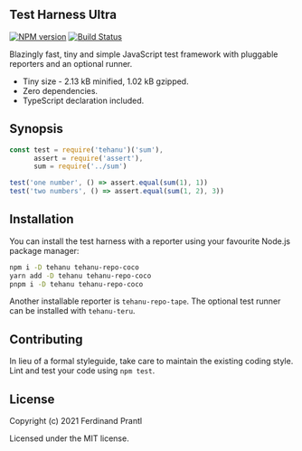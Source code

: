 ## Test Harness Ultra

[![NPM version](https://badge.fury.io/js/tehanu.png)](http://badge.fury.io/js/tehanu)
[![Build Status](https://github.com/prantlf/tehanu/workflows/Test/badge.svg)](https://github.com/prantlf/tehanu/actions)

Blazingly fast, tiny and simple JavaScript test framework with pluggable reporters and an optional runner.

* Tiny size - 2.13 kB minified, 1.02 kB gzipped.
* Zero dependencies.
* TypeScript declaration included.

## Synopsis

```js
const test = require('tehanu')('sum'),
      assert = require('assert'),
      sum = require('../sum')

test('one number', () => assert.equal(sum(1), 1))
test('two numbers', () => assert.equal(sum(1, 2), 3))
```

## Installation

You can install the test harness with a reporter using your favourite Node.js package manager:

```sh
npm i -D tehanu tehanu-repo-coco
yarn add -D tehanu tehanu-repo-coco
pnpm i -D tehanu tehanu-repo-coco
```

Another installable reporter is `tehanu-repo-tape`. The optional test runner can be installed with `tehanu-teru`.

## Contributing

In lieu of a formal styleguide, take care to maintain the existing coding style. Lint and test your code using `npm test`.

## License

Copyright (c) 2021 Ferdinand Prantl

Licensed under the MIT license.
